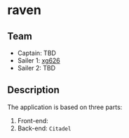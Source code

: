 # raven

## Team 
  - Captain: TBD
  - Sailer 1: [xg626](https://github.com/googlr) 
  - Sailer 2: TBD
  
## Description
  The application is based on three parts:
  1. Front-end: 
  2. Back-end: `Citadel`
